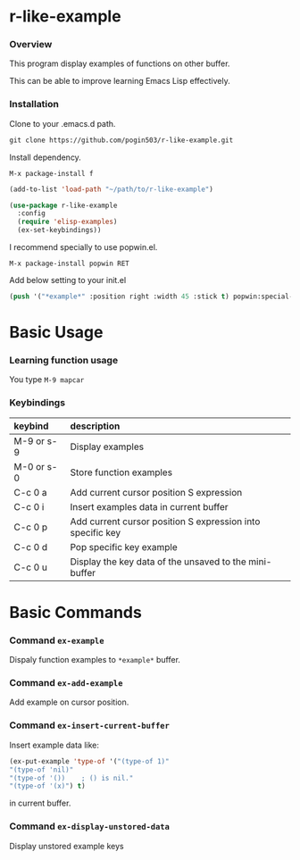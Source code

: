 r-like-example
==============

### Overview

This program display examples of functions on other buffer.

This can be able to improve learning Emacs Lisp effectively. 

### Installation

Clone to your .emacs.d path.

```lisp
git clone https://github.com/pogin503/r-like-example.git 
```

Install dependency.

```
M-x package-install f
```

```lisp
(add-to-list 'load-path "~/path/to/r-like-example")

(use-package r-like-example
  :config
  (require 'elisp-examples)
  (ex-set-keybindings))
```

I recommend specially to use popwin.el. 

```
M-x package-install popwin RET
```

Add below setting to your init.el

```lisp
(push '("*example*" :position right :width 45 :stick t) popwin:special-display-config)
```


Basic Usage
===========

### Learning function usage

You type `M-9 mapcar`

### Keybindings

| keybind    | description    |
|:-----------|:---------------|
| M-9 or s-9 | Display examples |
| M-0 or s-0 | Store function examples |
| C-c 0 a    | Add current cursor position S expression |
| C-c 0 i    | Insert examples data in current buffer |
| C-c 0 p    | Add current cursor position S expression into specific key |
| C-c 0 d    | Pop specific key example |
| C-c 0 u    | Display the key data of the unsaved to the mini-buffer |

Basic Commands
==============

### Command `ex-example`

Dispaly function examples to `*example*` buffer.

### Command `ex-add-example`

Add example on cursor position. 

### Command `ex-insert-current-buffer`

Insert example data like:

```lisp
(ex-put-example 'type-of '("(type-of 1)"
"(type-of 'nil)"
"(type-of '())    ; () is nil."
"(type-of '(x)") t)
```

in current buffer.

### Command `ex-display-unstored-data`

Display unstored example keys 
